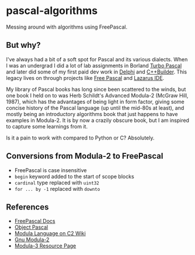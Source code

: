 
# pascal-algorithms

Messing around with algorithms using FreePascal.

## But why?

I've always had a bit of a soft spot for Pascal and its various dialects. When I was an undergrad I did a lot of lab assignments in Borland [Turbo Pascal](https://en.wikipedia.org/wiki/Turbo_Pascal) and later did some of my first paid dev work in [Delphi](https://en.wikipedia.org/wiki/Delphi_(software)) and [C++Builder](https://en.wikipedia.org/wiki/C%2B%2BBuilder). This legacy lives on through projects like [Free Pascal](https://www.freepascal.org/) and [Lazarus IDE](https://www.lazarus-ide.org/).

My library of Pascal books has long since been scattered to the winds, but one book I held on to was Herb Schildt's Advanced Modula-2 (McGraw Hill, 1987), which has the advantages of being light in form factor, giving some concise history of the Pascal language (up until the mid-80s at least), and mostly being an introductory algorithms book that just happens to have examples in Modula-2. It is by now a crazily obscure book, but I am inspired to capture some learnings from it.

Is it a pain to work with compared to Python or C? Absolutely.

## Conversions from Modula-2 to FreePascal

* FreePascal is case insensitive
* `begin` keyword added to the start of scope blocks
* `cardinal` type replaced with `uint32`
* `for ... by -1` replaced with `downto`

## References

* [FreePascal Docs](https://www.freepascal.org/docs.html)
* [Object Pascal](https://en.wikipedia.org/wiki/Object_Pascal)
* [Modula Language on C2 Wiki](https://wiki.c2.com/?ModulaLanguage)
* [Gnu Modula-2](http://nongnu.org/gm2/homepage.html)
* [Modula-3 Resource Page](http://www.modula3.org/)
